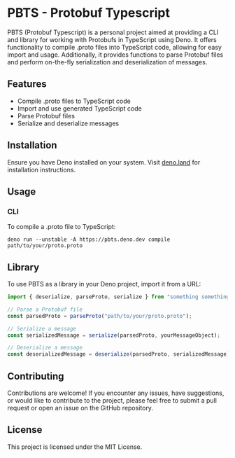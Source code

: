 # PBTS - Protobuf Typescript

PBTS (Protobuf Typescript) is a personal project aimed at providing a CLI and
library for working with Protobufs in TypeScript using Deno. It offers
functionality to compile .proto files into TypeScript code, allowing for easy
import and usage. Additionally, it provides functions to parse Protobuf files
and perform on-the-fly serialization and deserialization of messages.

## Features

- Compile .proto files to TypeScript code
- Import and use generated TypeScript code
- Parse Protobuf files
- Serialize and deserialize messages

## Installation

Ensure you have Deno installed on your system. Visit
[deno.land](https://deno.land) for installation instructions.

## Usage

### CLI

To compile a .proto file to TypeScript:

```shell
deno run --unstable -A https://pbts.deno.dev compile path/to/your/proto.proto
```

## Library

To use PBTS as a library in your Deno project, import it from a URL:

```ts
import { deserialize, parseProto, serialize } from "something something";

// Parse a Protobuf file
const parsedProto = parseProto("path/to/your/proto.proto");

// Serialize a message
const serializedMessage = serialize(parsedProto, yourMessageObject);

// Deserialize a message
const deserializedMessage = deserialize(parsedProto, serializedMessage);
```

## Contributing

Contributions are welcome! If you encounter any issues, have suggestions, or
would like to contribute to the project, please feel free to submit a pull
request or open an issue on the GitHub repository.

## License

This project is licensed under the MIT License.
